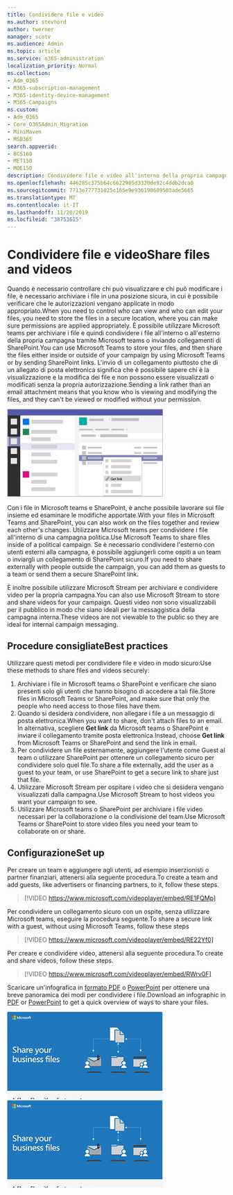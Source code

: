 ```yaml
---
title: Condividere file e video
ms.author: stevhord
author: twerner
manager: scotv
ms.audience: Admin
ms.topic: article
ms.service: o365-administration
localization_priority: Normal
ms.collection:
- Adm_O365
- M365-subscription-management
- M365-identity-device-management
- M365-Campaigns
ms.custom:
- Adm_O365
- Core_O365Admin_Migration
- MiniMaven
- MSB365
search.appverid:
- BCS160
- MET150
- MOE150
description: Condividere file e video all'interno della propria campagna con Microsoft teams e SharePoint.
ms.openlocfilehash: 446285c375b64c6622905d3320de92c4ddb2dca0
ms.sourcegitcommit: 7713e777731025c165e9e936198609503ade5665
ms.translationtype: MT
ms.contentlocale: it-IT
ms.lasthandoff: 11/20/2019
ms.locfileid: "38753615"
---
```

# <a name="share-files-and-videos"></a><span data-ttu-id="a497a-103">Condividere file e video</span><span class="sxs-lookup"><span data-stu-id="a497a-103">Share files and videos</span></span>

<span data-ttu-id="a497a-104">Quando è necessario controllare chi può visualizzare e chi può modificare i file, è necessario archiviare i file in una posizione sicura, in cui è possibile verificare che le autorizzazioni vengano applicate in modo appropriato.</span><span class="sxs-lookup"><span data-stu-id="a497a-104">When you need to control who can view and who can edit your files, you need to store the files in a secure location, where you can make sure permissions are applied appropriately.</span></span> <span data-ttu-id="a497a-105">È possibile utilizzare Microsoft teams per archiviare i file e quindi condividere i file all'interno o all'esterno della propria campagna tramite Microsoft teams o inviando collegamenti di SharePoint.</span><span class="sxs-lookup"><span data-stu-id="a497a-105">You can use Microsoft Teams to store your files, and then share the files either inside or outside of your campaign by using Microsoft Teams or by sending SharePoint links.</span></span> <span data-ttu-id="a497a-106">L'invio di un collegamento piuttosto che di un allegato di posta elettronica significa che è possibile sapere chi è la visualizzazione e la modifica dei file e non possono essere visualizzati o modificati senza la propria autorizzazione.</span><span class="sxs-lookup"><span data-stu-id="a497a-106">Sending a link rather than an email attachment means that you know who is viewing and modifying the files, and they can't be viewed or modified without your permission.</span></span> 

![Diagramma di una finestra di Microsoft teams, visualizzazione delle schede dei file e collegamento Get nel menu](media/m365-democracy-teams-sharefiles.png)

<span data-ttu-id="a497a-108">Con i file in Microsoft teams e SharePoint, è anche possibile lavorare sui file insieme ed esaminare le modifiche apportate.</span><span class="sxs-lookup"><span data-stu-id="a497a-108">With your files in Microsoft Teams and SharePoint, you can also work on the files together and review each other's changes.</span></span> <span data-ttu-id="a497a-109">Utilizzare Microsoft teams per condividere i file all'interno di una campagna politica.</span><span class="sxs-lookup"><span data-stu-id="a497a-109">Use Microsoft Teams to share files inside of a political campaign.</span></span> <span data-ttu-id="a497a-110">Se è necessario condividere l'esterno con utenti esterni alla campagna, è possibile aggiungerli come ospiti a un team o inviargli un collegamento di SharePoint sicuro.</span><span class="sxs-lookup"><span data-stu-id="a497a-110">If you need to share externally with people outside the campaign, you can add them as guests to a team or send them a secure SharePoint link.</span></span>

<span data-ttu-id="a497a-111">È inoltre possibile utilizzare Microsoft Stream per archiviare e condividere video per la propria campagna.</span><span class="sxs-lookup"><span data-stu-id="a497a-111">You can also use Microsoft Stream to store and share videos for your campaign.</span></span> <span data-ttu-id="a497a-112">Questi video non sono visualizzabili per il pubblico in modo che siano ideali per la messaggistica della campagna interna.</span><span class="sxs-lookup"><span data-stu-id="a497a-112">These videos are not viewable to the public so they are ideal for internal campaign messaging.</span></span>

## <a name="best-practices"></a><span data-ttu-id="a497a-113">Procedure consigliate</span><span class="sxs-lookup"><span data-stu-id="a497a-113">Best practices</span></span>

<span data-ttu-id="a497a-114">Utilizzare questi metodi per condividere file e video in modo sicuro:</span><span class="sxs-lookup"><span data-stu-id="a497a-114">Use these methods to share files and videos securely:</span></span>

1. <span data-ttu-id="a497a-115">Archiviare i file in Microsoft teams o SharePoint e verificare che siano presenti solo gli utenti che hanno bisogno di accedere a tali file.</span><span class="sxs-lookup"><span data-stu-id="a497a-115">Store files in Microsoft Teams or SharePoint, and make sure that only the people who need access to those files have them.</span></span> 
2. <span data-ttu-id="a497a-116">Quando si desidera condividere, non allegare i file a un messaggio di posta elettronica.</span><span class="sxs-lookup"><span data-stu-id="a497a-116">When you want to share, don't attach files to an email.</span></span> <span data-ttu-id="a497a-117">In alternativa, scegliere **Get link** da Microsoft teams o SharePoint e inviare il collegamento tramite posta elettronica.</span><span class="sxs-lookup"><span data-stu-id="a497a-117">Instead, choose **Get link** from Microsoft Teams or SharePoint and send the link in email.</span></span>
3. <span data-ttu-id="a497a-118">Per condividere un file esternamente, aggiungere l'utente come Guest al team o utilizzare SharePoint per ottenere un collegamento sicuro per condividere solo quel file.</span><span class="sxs-lookup"><span data-stu-id="a497a-118">To share a file externally, add the user as a guest to your team, or use SharePoint to get a secure link to share just that file.</span></span>
4. <span data-ttu-id="a497a-119">Utilizzare Microsoft Stream per ospitare i video che si desidera vengano visualizzati dalla campagna.</span><span class="sxs-lookup"><span data-stu-id="a497a-119">Use Microsoft Stream to host videos you want your campaign to see.</span></span> 
5. <span data-ttu-id="a497a-120">Utilizzare Microsoft teams o SharePoint per archiviare i file video necessari per la collaborazione o la condivisione del team.</span><span class="sxs-lookup"><span data-stu-id="a497a-120">Use Microsoft Teams or SharePoint to store video files you need your team to collaborate on or share.</span></span>

 
## <a name="set-up"></a><span data-ttu-id="a497a-121">Configurazione</span><span class="sxs-lookup"><span data-stu-id="a497a-121">Set up</span></span>

<span data-ttu-id="a497a-122">Per creare un team e aggiungere agli utenti, ad esempio inserzionisti o partner finanziari, attenersi alla seguente procedura.</span><span class="sxs-lookup"><span data-stu-id="a497a-122">To create a team and add guests, like advertisers or financing partners, to it, follow these steps.</span></span>

> [!VIDEO https://www.microsoft.com/videoplayer/embed/RE1FQMp]

<span data-ttu-id="a497a-123">Per condividere un collegamento sicuro con un ospite, senza utilizzare Microsoft teams, eseguire la procedura seguente.</span><span class="sxs-lookup"><span data-stu-id="a497a-123">To share a secure link with a guest, without using Microsoft Teams, follow these steps</span></span>

> [!VIDEO https://www.microsoft.com/videoplayer/embed/RE22Yf0]

<span data-ttu-id="a497a-124">Per creare e condividere video, attenersi alla seguente procedura.</span><span class="sxs-lookup"><span data-stu-id="a497a-124">To create and share videos, follow these steps.</span></span>

> [!VIDEO https://www.microsoft.com/videoplayer/embed/RWrv0F]

<span data-ttu-id="a497a-125">Scaricare un'infografica in [formato PDF](https://go.microsoft.com/fwlink/?linkid=2079435) o [PowerPoint](https://go.microsoft.com/fwlink/?linkid=2079438) per ottenere una breve panoramica dei modi per condividere i file.</span><span class="sxs-lookup"><span data-stu-id="a497a-125">Download an infographic in [PDF](https://go.microsoft.com/fwlink/?linkid=2079435) or [PowerPoint](https://go.microsoft.com/fwlink/?linkid=2079438) to get a quick overview of ways to share your files.</span></span>

<span data-ttu-id="a497a-126">[![Illustrazione della condivisione di file con utenti diversi](media/ShareYourfiles-thumb-358x201.png)](https://go.microsoft.com/fwlink/?linkid=2079435)</span><span class="sxs-lookup"><span data-stu-id="a497a-126">[![An illustration of sharing files with different users](media/ShareYourfiles-thumb-358x201.png)](https://go.microsoft.com/fwlink/?linkid=2079435)</span></span>
